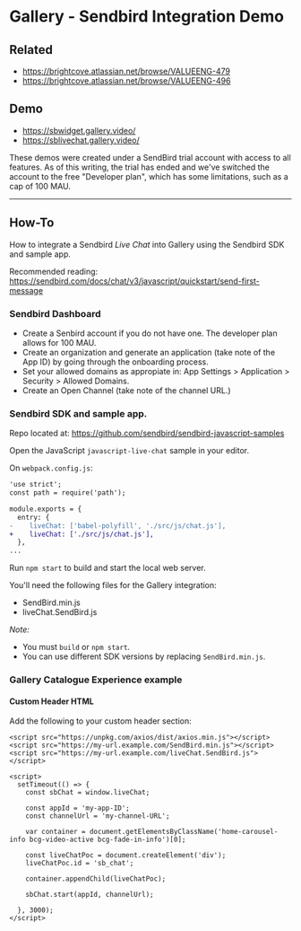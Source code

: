# Gallery - Sendbird Integration Demo

## Related
- https://brightcove.atlassian.net/browse/VALUEENG-479
- https://brightcove.atlassian.net/browse/VALUEENG-496

## Demo
- https://sbwidget.gallery.video/
- https://sblivechat.gallery.video/

These demos were created under a SendBird trial account with access to all features. As of this writing, the trial has ended and we've switched the account to the free "Developer plan", which has some limitations, such as a cap of 100 MAU.

---

## How-To
How to integrate a Sendbird _Live Chat_ into Gallery using the Sendbird SDK and sample app.

Recommended reading: https://sendbird.com/docs/chat/v3/javascript/quickstart/send-first-message

### Sendbird Dashboard
- Create a Senbird account if you do not have one. The developer plan allows for 100 MAU.
- Create an organization and generate an application (take note of the App ID) by going through the onboarding process.
- Set your allowed domains as appropiate in: App Settings > Application > Security > Allowed Domains.
- Create an Open Channel (take note of the channel URL.)

### Sendbird SDK and sample app.

Repo located at: https://github.com/sendbird/sendbird-javascript-samples 

Open the JavaScript `javascript-live-chat` sample in your editor.

On `webpack.config.js`:

```diff
'use strict';
const path = require('path');

module.exports = {
  entry: {
-    liveChat: ['babel-polyfill', './src/js/chat.js'],
+    liveChat: ['./src/js/chat.js'],
  },
...
```

Run `npm start` to build and start the local web server.

You'll need the following files for the Gallery integration:
- SendBird.min.js
- liveChat.SendBird.js

*Note:* 
- You must `build` or `npm start`.
- You can use different SDK versions by replacing `SendBird.min.js`.

### Gallery Catalogue Experience example

#### Custom Header HTML
Add the following to your custom header section:

```
<script src="https://unpkg.com/axios/dist/axios.min.js"></script>
<script src="https://my-url.example.com/SendBird.min.js"></script>
<script src="https://my-url.example.com/liveChat.SendBird.js"></script>

<script>
  setTimeout(() => {
    const sbChat = window.liveChat;

    const appId = 'my-app-ID';
    const channelUrl = 'my-channel-URL';

    var container = document.getElementsByClassName('home-carousel-info bcg-video-active bcg-fade-in-info')[0];

    const liveChatPoc = document.createElement('div');
    liveChatPoc.id = 'sb_chat';

    container.appendChild(liveChatPoc);

    sbChat.start(appId, channelUrl);

  }, 3000);
</script>

```


